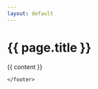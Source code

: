 ```yaml
---
layout: default
---
```

<!doctype html>
<html lang="en">
  <head>
    <meta charset="utf-8">
    <title>{{ page.title }}</title>
  </head>
  <body>
    <h1>{{ page.title }}</h1>
    <section>
      {{ content }}
    </section>
    <footer>
      
    </footer>
  </body>
</html>
